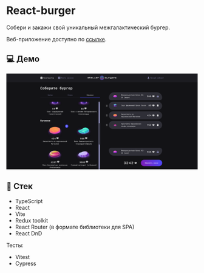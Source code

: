 # React-burger

Собери и закажи свой уникальный межгалактический бургер.

Веб-приложение доступно по [ссылке](https://burger.flexkode.ru).

## 💻 Демо

![Экран с конструктором бургера](./images/demo.png)

## 🔨 Стек

- TypeScript
- React
- Vite
- Redux toolkit
- React Router (в формате библиотеки для SPA)
- React DnD

Тесты:
- Vitest
- Cypress
